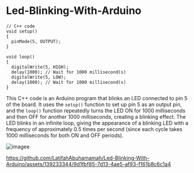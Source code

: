 # Led-Blinking-With-Arduino
```
// C++ code
void setup()
{
  pinMode(5, OUTPUT);
}

void loop()
{
  digitalWrite(5, HIGH);
  delay(1000); // Wait for 1000 millisecond(s)
  digitalWrite(5, LOW);
  delay(1000); // Wait for 1000 millisecond(s)
}
```
This C++ code is an Arduino program that blinks an LED connected to pin 5 of the board. It uses the `setup()` function to set up pin 5 as an output pin, and the `loop()` function repeatedly turns the LED ON for 1000 milliseconds and then OFF for another 1000 milliseconds, creating a blinking effect. The LED blinks in an infinite loop, giving the appearance of a blinking LED with a frequency of approximately 0.5 times per second (since each cycle takes 1000 milliseconds for both ON and OFF periods).

![imagee](https://github.com/LatifahAbuhamamah/Led-Blinking-With-Arduino/blob/main/Led-Screenshot.png)


https://github.com/LatifahAbuhamamah/Led-Blinking-With-Arduino/assets/139233344/9d1fbf85-7d13-4ae5-af93-f161b8c6c1a4

